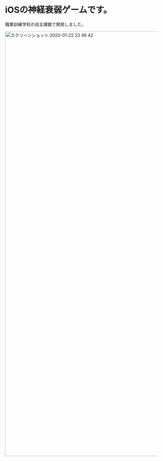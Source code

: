 # iOSの神経衰弱ゲームです。
職業訓練学校の自主課題で開発しました。

<img width="1402" alt="スクリーンショット 2020-01-22 23 49 42" src="https://user-images.githubusercontent.com/44799290/72904547-6d726100-3d72-11ea-9d4b-73ec6d1fc723.png">
